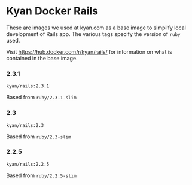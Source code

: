# Kyan Docker Rails

These are images we used at kyan.com as a base image to simplify local development of Rails app. The various tags specify the version of `ruby` used.

Visit https://hub.docker.com/r/kyan/rails/ for information on what is contained in the base image.  


### 2.3.1

`kyan/rails:2.3.1`

Based from `ruby/2.3.1-slim`

### 2.3

`kyan/rails:2.3`

Based from `ruby/2.3-slim`

### 2.2.5

`kyan/rails:2.2.5`

Based from `ruby/2.2.5-slim`
